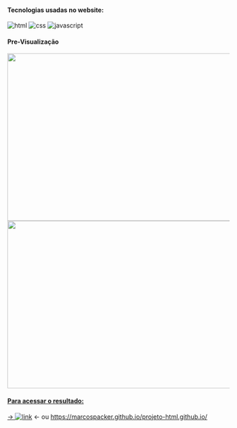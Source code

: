 #### Tecnologias usadas no website:

![html](https://img.shields.io/badge/HTML-239120?style=for-the-badge&logo=html5&logoColor=white)
![css](https://img.shields.io/badge/CSS3-1572B6?style=for-the-badge&logo=css3&logoColor=white)
![javascript](https://img.shields.io/badge/JavaScript-F7DF1E?style=for-the-badge&logo=javascript&logoColor=black)

#### Pre-Visualização
<div align="left">
  <a href="https://github.com/marcospacker">
  <img height="380em" width="1200"  src="https://user-images.githubusercontent.com/106535353/179616104-9377c668-7a32-4cb0-9e1e-58d209cf1aa5.png"/>
  <img height="380em" width="1200" src="https://user-images.githubusercontent.com/106535353/179616712-7f567aca-653f-48cf-a57f-4e3927c01ca6.png"/>
</div>

#### Para acessar o resultado:

→ [![link](https://img.shields.io/website-up-down-green-red/http/monip.org.svg)](https://marcospacker.github.io/projeto-html.github.io/) ← ou https://marcospacker.github.io/projeto-html.github.io/



